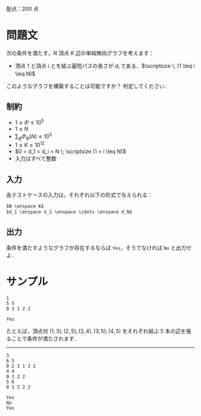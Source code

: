 配点：$200$ 点

問題文
=====
次の条件を満たす，$N$ 頂点 $K$ 辺の単純無向グラフを考えます：
- 頂点 $1$ と頂点 $i$ とを結ぶ最短パスの長さが $d_i$ である．$\scriptsize \; (1 \leq i \leq N)$

このようなグラフを構築することは可能ですか？
判定してください．

制約
-----
- $1 \leq \Phi \leq 10^5$
- $1 \leq N$
- $\sum_{\phi} \Phi_{\phi}(N) \leq 10^5$
- $1 \leq K \leq 10^{12}$
- $0 = d_1 < d_i < N \; \scriptsize (1 < i \leq N)$
- 入力はすべて整数

入力
-----
各テストケースの入力は，それぞれ以下の形式で与えられる：
```md
$N \enspace K$  
$d_1 \enspace d_2 \enspace \cdots \enspace d_N$  

```

出力
-----
条件を満たすようなグラフが存在するならば `Yes`，そうでなければ `No` と出力せよ．

サンプル
=====
```入力例1
1
5 5
0 3 1 2 2

```
```出力例1
Yes

```
たとえば，頂点対 $(1, 3), (2, 5), (3, 4), (3, 5), (4, 5)$ をそれぞれ結ぶ $5$ 本の辺を張ることで条件が満たされます．

---
```入力例2
3
6 5
0 2 1 1 2 2
4 4
0 3 2 2
5 6
0 1 2 2 2

```
```出力例2
Yes
No
Yes

```
